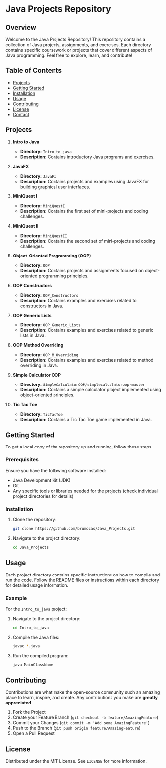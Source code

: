 # Java Projects Repository

## Overview

Welcome to the Java Projects Repository! This repository contains a collection of Java projects, assignments, and exercises. Each directory contains specific coursework or projects that cover different aspects of Java programming. Feel free to explore, learn, and contribute!

## Table of Contents

- [Projects](#projects)
- [Getting Started](#getting-started)
- [Installation](#installation)
- [Usage](#usage)
- [Contributing](#contributing)
- [License](#license)
- [Contact](#contact)

## Projects

1. **Intro to Java**
   - **Directory:** `Intro_to_java`
   - **Description:** Contains introductory Java programs and exercises.

2. **JavaFX**
   - **Directory:** `JavaFx`
   - **Description:** Contains projects and examples using JavaFX for building graphical user interfaces.

3. **MiniQuest I**
   - **Directory:** `MiniQuestI`
   - **Description:** Contains the first set of mini-projects and coding challenges.

4. **MiniQuest II**
   - **Directory:** `MiniQuestII`
   - **Description:** Contains the second set of mini-projects and coding challenges.

5. **Object-Oriented Programming (OOP)**
   - **Directory:** `OOP`
   - **Description:** Contains projects and assignments focused on object-oriented programming principles.

6. **OOP Constructors**
   - **Directory:** `OOP_Constructors`
   - **Description:** Contains examples and exercises related to constructors in Java.

7. **OOP Generic Lists**
   - **Directory:** `OOP_Generic_Lists`
   - **Description:** Contains examples and exercises related to generic lists in Java.

8. **OOP Method Overriding**
   - **Directory:** `OOP_M_Overriding`
   - **Description:** Contains examples and exercises related to method overriding in Java.

9. **Simple Calculator OOP**
   - **Directory:** `SimpleCalculatorOOP/simplecalculatoroop-master`
   - **Description:** Contains a simple calculator project implemented using object-oriented principles.

10. **Tic Tac Toe**
    - **Directory:** `TicTacToe`
    - **Description:** Contains a Tic Tac Toe game implemented in Java.

## Getting Started

To get a local copy of the repository up and running, follow these steps.

### Prerequisites

Ensure you have the following software installed:

- Java Development Kit (JDK)
- Git
- Any specific tools or libraries needed for the projects (check individual project directories for details)

### Installation

1. Clone the repository:
   ```sh
   git clone https://github.com/brumocas/Java_Projects.git
   ```

2. Navigate to the project directory:
   ```sh
   cd Java_Projects
   ```

## Usage

Each project directory contains specific instructions on how to compile and run the code. Follow the README files or instructions within each directory for detailed usage information.

### Example

For the `Intro_to_java` project:

1. Navigate to the project directory:
   ```sh
   cd Intro_to_java
   ```

2. Compile the Java files:
   ```sh
   javac *.java
   ```

3. Run the compiled program:
   ```sh
   java MainClassName
   ```

## Contributing

Contributions are what make the open-source community such an amazing place to learn, inspire, and create. Any contributions you make are **greatly appreciated**.

1. Fork the Project
2. Create your Feature Branch (`git checkout -b feature/AmazingFeature`)
3. Commit your Changes (`git commit -m 'Add some AmazingFeature'`)
4. Push to the Branch (`git push origin feature/AmazingFeature`)
5. Open a Pull Request

## License

Distributed under the MIT License. See `LICENSE` for more information.
